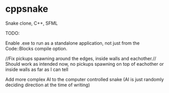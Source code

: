 # cppsnake
Snake clone, C++, SFML

TODO:

Enable .exe to run as a standalone application, not just from the Code::Blocks compile option.

//Fix pickups spawning around the edges, inside walls and eachother.//
Should work as intended now, no pickups spawning on top of eachother or inside walls as far as I can tell

Add more complex AI to the computer controlled snake (AI is just randomly deciding direction at the time of writing)